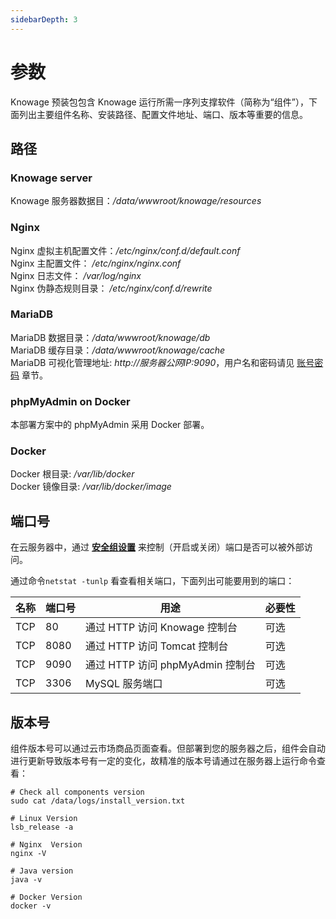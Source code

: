 ```yaml
---
sidebarDepth: 3
---
```


# 参数

Knowage 预装包包含 Knowage 运行所需一序列支撑软件（简称为“组件”），下面列出主要组件名称、安装路径、配置文件地址、端口、版本等重要的信息。

## 路径

### Knowage server

Knowage 服务器数据目：*/data/wwwroot/knowage/resources*    

### Nginx

Nginx 虚拟主机配置文件：*/etc/nginx/conf.d/default.conf*  
Nginx 主配置文件： */etc/nginx/nginx.conf*  
Nginx 日志文件： */var/log/nginx*  
Nginx 伪静态规则目录： */etc/nginx/conf.d/rewrite*


### MariaDB

MariaDB 数据目录：*/data/wwwroot/knowage/db*   
MariaDB 缓存目录：*/data/wwwroot/knowage/cache*      
MariaDB 可视化管理地址: *http://服务器公网IP:9090*，用户名和密码请见 [账号密码](/zh/stack-accounts.md) 章节。

### phpMyAdmin on Docker

本部署方案中的 phpMyAdmin 采用 Docker 部署。

### Docker

Docker 根目录: */var/lib/docker*  
Docker 镜像目录: */var/lib/docker/image*   

## 端口号

在云服务器中，通过 **[安全组设置](https://support.websoft9.com/docs/faq/zh/tech-instance.html)** 来控制（开启或关闭）端口是否可以被外部访问。 

通过命令`netstat -tunlp` 看查看相关端口，下面列出可能要用到的端口：

| 名称 | 端口号 | 用途 |  必要性 |
| --- | --- | --- | --- |
| TCP | 80 | 通过 HTTP 访问 Knowage 控制台 | 可选 |
| TCP | 8080 | 通过 HTTP 访问 Tomcat 控制台 | 可选 |
| TCP | 9090 | 通过 HTTP 访问 phpMyAdmin 控制台 | 可选 |
| TCP | 3306 | MySQL 服务端口 | 可选 |

## 版本号

组件版本号可以通过云市场商品页面查看。但部署到您的服务器之后，组件会自动进行更新导致版本号有一定的变化，故精准的版本号请通过在服务器上运行命令查看：

```shell
# Check all components version
sudo cat /data/logs/install_version.txt

# Linux Version
lsb_release -a

# Nginx  Version
nginx -V

# Java version
java -v

# Docker Version
docker -v
```